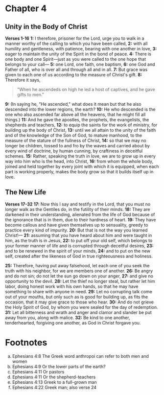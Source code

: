 # Chapter 4
## Unity in the Body of Christ
**Verses 1-16**
**1:** I therefore, prisoner for the Lord, urge you to walk in a manner worthy of the calling to which you have been called,
**2:** with all humility and gentleness, with patience, bearing with one another in love,
**3:** eager to maintain the unity of the Spirit in the bond of peace.
**4:** There is one body and one Spirit—just as you were called to the one hope that belongs to your call—
**5:** one Lord, one faith, one baptism,
**6:** one God and Father of all, who is over all and through all and in all.
**7:** But grace was given to each one of us according to the measure of Christ's gift.
**8:** Therefore it says,
> "When he ascendeds on high he led a host of captives,
> and he gave gifts to men."

**9:** (In saying he, "He ascended," what does it mean but that he also descended into the lower regions, the earth?
**10:** He who descended is the one who also ascended far above all the heavens, that he might fill all things.)
**11:** And he gave the apostles, the prophets, the evangelists, the shepherds and teachers,
**12:** to equip the saints for the work of ministry, for building up the body of Christ,
**13:** until we all attain to the unity of the faith and of the knowledge of the Son of God, to mature manhood, to the measure of the stature of the fullness of Christ,
**14:** so that we may no longer be children, tossed to and fro by the waves and carried about by every wind of doctrine, by human cunning, by craftiness in deceitful schemes.
**15:** Rather, speaking the truth in love, we are to grow up in every way into him who is the head, into Christ,
**16:** from whom the whole body, joined and held together by every joint with which it is equipped, when each part is working properly, makes the body grow so that it builds itself up in love.

## The New Life
**Verses 17-32**
**17:** Now this I say and testify in the Lord, that you must no longer walk as the Gentiles do, in the futility of their minds.
**18:** They are darkened in their understanding, alienated from the life of God because of the ignorance that is in them, due to their hardness of heart.
**19:** They have become callous and have given themselves up to sensuality, greedy to practice every kind of impurity.
**20:** But that is not the way you learned Christ!—
**21:** assuming that you have heard about him and were taught in him, as the truth is in Jesus,
**22:** to put off your old self, which belongs to your former manner of life and is corrupted through deceitful desires,
**23:** and to be renewed in the spirit of your minds,
**24:** and to put on the new self, created after the likeness of God in true righteousness and holiness.

**25:** Therefore, having put away falsehood, let each one of you seek the truth with his neighbor, for we are members one of another.
**26:** Be angry and do not sin; do not let the sun go down on your anger,
**27:** and give no opportunity to the devil.
**28:** Let the thief no longer steal, but rather let him labor, doing honest work with his own hands, so that he may have something to share with anyone in need.
**29:** Let no corrupting talk come out of your mouths, but only such as is good for building up, as fits the occasion, that it may give grace to those who hear.
**30:** And do not grieve the Holy Spirit of God, by whom you were sealed for the day of redemption.
**31:** Let all bitterness and wrath and anger and clamor and slander be put away from you, along with malice.
**32:** Be kind to one another, tenderhearted, forgiving one another, as God in Christ forgave you.

# Footnotes
<ol type='a'>
	<li>Ephesians 4:8 The Greek word anthropoi can refer to both men and women</li>
	<li>Ephesians 4:9 Or the lower parts of the earth?</li>
	<li>Ephesians 4:11 Or pastors</li>
	<li>Ephesians 4:11 Or the shepherd-teachers</li>
	<li>Ephesians 4:13 Greek to a full-grown man</li>
	<li>Ephesians 4:22 Greek man; also verse 24</li>
</ol>
